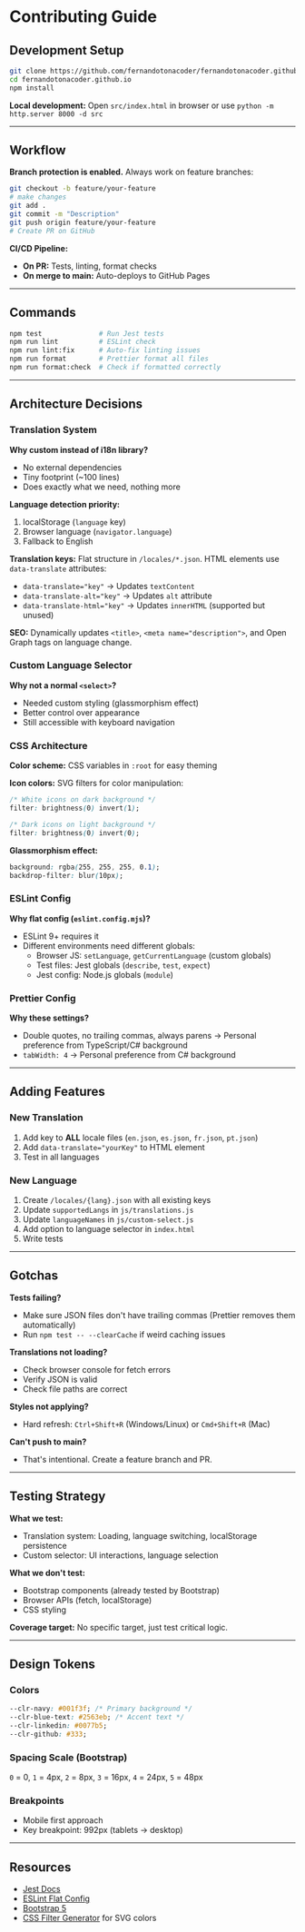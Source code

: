 # Contributing Guide

## Development Setup

```bash
git clone https://github.com/fernandotonacoder/fernandotonacoder.github.io.git
cd fernandotonacoder.github.io
npm install
```

**Local development:** Open `src/index.html` in browser or use `python -m http.server 8000 -d src`

---

## Workflow

**Branch protection is enabled.** Always work on feature branches:

```bash
git checkout -b feature/your-feature
# make changes
git add .
git commit -m "Description"
git push origin feature/your-feature
# Create PR on GitHub
```

**CI/CD Pipeline:**

- **On PR:** Tests, linting, format checks
- **On merge to main:** Auto-deploys to GitHub Pages

---

## Commands

```bash
npm test              # Run Jest tests
npm run lint          # ESLint check
npm run lint:fix      # Auto-fix linting issues
npm run format        # Prettier format all files
npm run format:check  # Check if formatted correctly
```

---

## Architecture Decisions

### Translation System

**Why custom instead of i18n library?**

- No external dependencies
- Tiny footprint (~100 lines)
- Does exactly what we need, nothing more

**Language detection priority:**

1. localStorage (`language` key)
2. Browser language (`navigator.language`)
3. Fallback to English

**Translation keys:** Flat structure in `/locales/*.json`. HTML elements use `data-translate` attributes:

- `data-translate="key"` → Updates `textContent`
- `data-translate-alt="key"` → Updates `alt` attribute
- `data-translate-html="key"` → Updates `innerHTML` (supported but unused)

**SEO:** Dynamically updates `<title>`, `<meta name="description">`, and Open Graph tags on language change.

### Custom Language Selector

**Why not a normal `<select>`?**

- Needed custom styling (glassmorphism effect)
- Better control over appearance
- Still accessible with keyboard navigation

### CSS Architecture

**Color scheme:** CSS variables in `:root` for easy theming

**Icon colors:** SVG filters for color manipulation:

```css
/* White icons on dark background */
filter: brightness(0) invert(1);

/* Dark icons on light background */
filter: brightness(0) invert(0);
```

**Glassmorphism effect:**

```css
background: rgba(255, 255, 255, 0.1);
backdrop-filter: blur(10px);
```

### ESLint Config

**Why flat config (`eslint.config.mjs`)?**

- ESLint 9+ requires it
- Different environments need different globals:
    - Browser JS: `setLanguage`, `getCurrentLanguage` (custom globals)
    - Test files: Jest globals (`describe`, `test`, `expect`)
    - Jest config: Node.js globals (`module`)

### Prettier Config

**Why these settings?**

- Double quotes, no trailing commas, always parens → Personal preference from TypeScript/C# background
- `tabWidth: 4` → Personal preference from C# background

---

## Adding Features

### New Translation

1. Add key to **ALL** locale files (`en.json`, `es.json`, `fr.json`, `pt.json`)
2. Add `data-translate="yourKey"` to HTML element
3. Test in all languages

### New Language

1. Create `/locales/{lang}.json` with all existing keys
2. Update `supportedLangs` in `js/translations.js`
3. Update `languageNames` in `js/custom-select.js`
4. Add option to language selector in `index.html`
5. Write tests

---

## Gotchas

**Tests failing?**

- Make sure JSON files don't have trailing commas (Prettier removes them automatically)
- Run `npm test -- --clearCache` if weird caching issues

**Translations not loading?**

- Check browser console for fetch errors
- Verify JSON is valid
- Check file paths are correct

**Styles not applying?**

- Hard refresh: `Ctrl+Shift+R` (Windows/Linux) or `Cmd+Shift+R` (Mac)

**Can't push to main?**

- That's intentional. Create a feature branch and PR.

---

## Testing Strategy

**What we test:**

- Translation system: Loading, language switching, localStorage persistence
- Custom selector: UI interactions, language selection

**What we don't test:**

- Bootstrap components (already tested by Bootstrap)
- Browser APIs (fetch, localStorage)
- CSS styling

**Coverage target:** No specific target, just test critical logic.

---

## Design Tokens

### Colors

```css
--clr-navy: #001f3f; /* Primary background */
--clr-blue-text: #2563eb; /* Accent text */
--clr-linkedin: #0077b5;
--clr-github: #333;
```

### Spacing Scale (Bootstrap)

`0` = 0, `1` = 4px, `2` = 8px, `3` = 16px, `4` = 24px, `5` = 48px

### Breakpoints

- Mobile first approach
- Key breakpoint: 992px (tablets → desktop)

---

## Resources

- [Jest Docs](https://jestjs.io/docs/getting-started)
- [ESLint Flat Config](https://eslint.org/docs/latest/use/configure/configuration-files)
- [Bootstrap 5](https://getbootstrap.com/docs/5.3/)
- [CSS Filter Generator](https://codepen.io/sosuke/pen/Pjoqqp) for SVG colors
